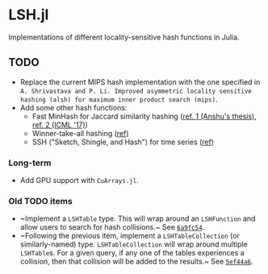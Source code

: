 # LSH.jl
Implementations of different locality-sensitive hash functions in Julia.

## TODO
- Replace the current MIPS hash implementation with the one specified in `A. Shrivastava and P. Li. Improved asymmetric locality sensitive hashing (alsh) for maximum inner product search (mips)`.
- Add some other hash functions:
  - Fast MinHash for Jaccard similarity hashing ([ref. 1 (Anshu's thesis)](https://www.cs.rice.edu/~as143/Doc/Anshumali_Shrivastava.pdf), [ref. 2 (ICML '17)](https://arxiv.org/pdf/1703.04664.pdf))
  - Winner-take-all hashing ([ref](http://auai.org/uai2018/proceedings/papers/321.pdf))
  - SSH ("Sketch, Shingle, and Hash") for time series ([ref](http://proceedings.mlr.press/v55/luo16.pdf))

### Long-term
- Add GPU support with `CuArrays.jl`.

### Old TODO items
- ~Implement a `LSHTable` type. This will wrap around an `LSHFunction` and allow users to search for hash collisions.~ See [`6a9fc54`](https://github.com/wshand/LSH.jl/commit/6a9fc54b5ff5043467493cd9cdd5c140033b13a5).
- ~Following the previous item, implement a `LSHTableCollection` (or similarly-named) type. `LSHTableCollection` will wrap around multiple `LSHTable`s. For a given query, if any one of the tables experiences a collision, then that collision will be added to the results.~ See [`5ef44a6`](https://github.com/wshand/LSH.jl/commit/5ef44a6b1955794e6cc602eb258b9bf297a82df5).
